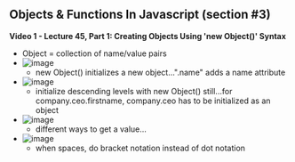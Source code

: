 ## Objects & Functions In Javascript (section #3)

**Video 1 - Lecture 45, Part 1: Creating Objects Using 'new Object()' Syntax**
- Object = collection of name/value pairs
- ![image](https://github.com/user-attachments/assets/3adcccb9-bb9c-44e0-bf7f-63856bfa7344)
  - new Object() initializes a new object...".name" adds a name attribute
- ![image](https://github.com/user-attachments/assets/3b7252e3-f679-4966-94d8-774d80e237e2)
  - initialize descending levels with new Object() still...for company.ceo.firstname, company.ceo has to be initialized as an object
- ![image](https://github.com/user-attachments/assets/70c74a42-675f-40cb-a5fe-c7f60cdb4f50)
  - different ways to get a value...
- ![image](https://github.com/user-attachments/assets/5bc9febe-3dab-400c-93f5-920ead4970c5)
  - when spaces, do bracket notation instead of dot notation
